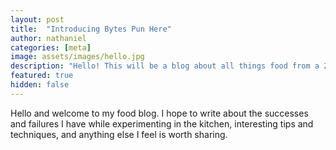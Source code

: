 ```yaml
---
layout: post
title:  "Introducing Bytes Pun Here"
author: nathaniel
categories: [meta]
image: assets/images/hello.jpg
description: "Hello! This will be a blog about all things food from a 20-something kid working in tech."
featured: true
hidden: false
---
```


Hello and welcome to my food blog. I hope to write about the successes and failures I have while experimenting in the kitchen, interesting tips and techniques, and anything else I feel is worth sharing.